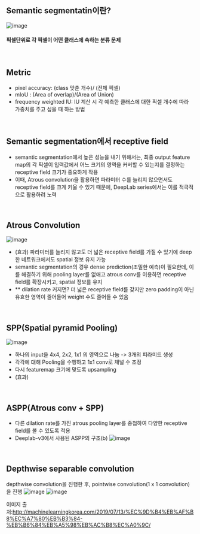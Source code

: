 ## Semantic segmentatin이란?
![image](https://user-images.githubusercontent.com/61492320/206649803-ef5c565e-b351-4152-8e32-4ad01b0a449b.png)
#### 픽셀단위로 각 픽셀이 어떤 클래스에 속하는 분류 문제

</br>

## Metric
- pixel accuracy: (class 맞춘 개수)/ (전체 픽셀)
- mIoU : (Area of overlap)/(Area of Union)
- frequency weighted IU: IU 계산 시 각 예측한 클래스에 대한 픽셀 개수에 따라 가중치를 주고 싶을 때 하는 방법

</br>


## Semantic segmentation에서 receptive field
- semantic segmentation에서 높은 성능을 내기 위해서는, 최종 output feature map의 각 픽셀이 입력값에서 어느 크기의 영역을 커버할 수 있는지를 결정하는 receptive field 크기가 중요하게 작용
- 이때, Atrous convolution을 활용하면 파라미터 수를 늘리지 않으면서도 receptive field를 크게 키울 수 있기 때문에, DeepLab series에서는 이를 적극적으로 활용하려 노력


</br>


## Atrous Convolution
![image](https://user-images.githubusercontent.com/61492320/206650383-50c01a2d-7f72-4fc3-bac8-cf8f5fb8f4c8.png)
- (효과) 파라미터를 늘리지 않고도 더 넓은 receptive  field를 가질 수 있기에 deep한 네트워크에서도 spatial 정보 유지 가능
- semantic segmentation의 경우 dense prediction(조밀한 예측)이 필요한데, 이를 해결하기 위해 pooling layer를 없애고 atrous conv를 이용하면 receptive field를 확장시키고, spatial 정보를 유지
- ** dilation rate 커지면? 더 넓은 receptive field를 갖지만 zero padding이 아닌 유효한 영역이 줄어들어 weight 수도 줄어들 수 있음

</br>

## SPP(Spatial pyramid Pooling)
![image](https://user-images.githubusercontent.com/61492320/206654406-d42a628b-8e3f-4e71-8458-d38ebdf8556c.png)
- 하나의 input을 4x4, 2x2, 1x1 의 영역으로 나눔 -> 3개의 피라미드 생성
- 각각에 대해 Pooling을 수행하고 1x1 conv로 채널 수 조정
- 다시 featuremap 크기에 맞도록 upsampling
- (효과) 

</br>

## ASPP(Atrous conv + SPP)
- 다른 dilation rate를 가진 atrous pooling layer를 중첩하여 다양한 receptive field를 볼 수 있도록 적용
- Deeplab-v3에서 사용된 ASPP의 구조(b)
![image](https://user-images.githubusercontent.com/61492320/206652242-d913f229-0a58-4347-8338-0aae8125d1eb.png)


</br>


## Depthwise separable convolution
depthwise convolution을 진행한 후, pointwise convolution(1 x 1 convolution)을 진행
![image](https://user-images.githubusercontent.com/61492320/206652923-8be28234-101c-4fb8-8720-de0791148c55.png)
![image](https://user-images.githubusercontent.com/61492320/206653065-215ef2bd-464e-441d-8160-73ec96722c98.png)







이미지 출처:http://machinelearningkorea.com/2019/07/13/%EC%9D%B4%EB%AF%B8%EC%A7%80%EB%B3%84-%EB%B6%84%EB%A5%98%EB%AC%B8%EC%A0%9C/
